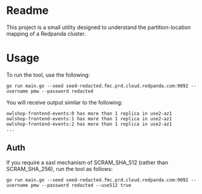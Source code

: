 # Readme
This project is a small utility designed to understand the partition-location mapping of a Redpanda cluster.

# Usage
To run the tool, use the following:

```shell
go run main.go --seed seed-redacted.fmc.prd.cloud.redpanda.com:9092 --username pmw --password redacted
```

You will receive output similar to the following:

```text
owlshop-frontend-events:0 has more than 1 replica in use2-az1
owlshop-frontend-events:1 has more than 1 replica in use2-az1
owlshop-frontend-events:2 has more than 1 replica in use2-az1
...
```

## Auth
If you require a sasl mechanism of SCRAM_SHA_512 (rather than SCRAM_SHA_256), run the tool as follows:

```shell
go run main.go --seed seed-redacted.fmc.prd.cloud.redpanda.com:9092 --username pmw --password redacted --use512 true
```